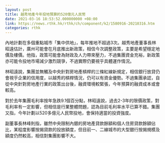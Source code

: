 ```yaml
---
layout: post
title: 越秀地產今年投地預算約520億元人民幣
date: 2021-03-16 18:53:52.000000000 +08:00
link: https://news.rthk.hk/rthk/ch/component/k2/1580916-20210316.htm
categories: rthk
---
```


內地計劃在多個重點城市「集中供地」，每年推地不超過3次。越秀地產董事長林昭遠估計，廣州可能會在月底推出新政策，相信今次調整政策，主要是希望穩定地價及樓價。他指，政策可能會為財政及人力帶來壓力，不過集團資金充裕，新政策亦可能令投地市場減少激烈競爭，不過實際仍要視乎具體運作情況。

林昭遠說，集團並無觸及中央針對房地產槓桿的三條紅線新規定，相信銀行放貸仍會視乎企業的信用度，以越秀的槓桿情況，仍可以有資金優勢。不過集團承認，自從中央針對房地產行業的政策出台後，融資環境較緊張，今年預算的融資成本或會較高。

對於去年集團毛利率按年急跌9.1個百分點，林昭遠說，過去2-3年的限價政策，對毛利率有一定影響，但相信是行業整體問題，認為目前毛利率水平已算不錯。集團又指，今年計劃以520多億元人民幣投地，會保持適當的投資強度。

副董事長林峰則指，雖然中央限制內銀的房地產貸款餘額和個人住房貸款餘額佔比，某程度影響按揭貸款的投放額度，但目前一、二線城市的大型銀行按揭規模及額度仍然較高，相信對集團影響不大。
